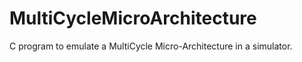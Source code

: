 MultiCycleMicroArchitecture
===========================

C program to emulate a MultiCycle Micro-Architecture in a simulator. 
